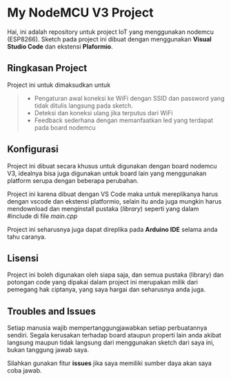 # My NodeMCU V3 Project

Hai, ini adalah repository untuk project IoT yang menggunakan nodemcu (ESP8266). Sketch pada project ini dibuat dengan menggunakan **Visual Studio Code** dan ekstensi **Plaformio**.

## Ringkasan Project
Project ini untuk dimaksudkan untuk
> * Pengaturan awal koneksi ke WiFi dengan SSID dan password yang tidak ditulis langsung pada sketch.
> * Deteksi dan koneksi ulang jika terputus dari WiFi
> * Feedback sederhana dengan memanfaatkan led yang terdapat pada board nodemcu

## Konfigurasi
Project ini dibuat secara khusus untuk digunakan dengan board nodemcu V3, idealnya bisa juga digunakan untuk board lain yang menggunakan platform serupa dengan beberapa perubahan.

Project ini karena dibuat dengan VS Code maka untuk mereplikanya harus dengan vscode dan ekstensi platformio, selain itu anda juga mungkin harus mendownload dan menginstall pustaka (_library_) seperti yang dalam #include di file _main.cpp_

Project ini seharusnya juga dapat direplika pada **Arduino IDE** selama anda tahu caranya.

## Lisensi
Project ini boleh digunakan oleh siapa saja, dan semua pustaka (library) dan potongan code yang dipakai dalam project ini merupakan milik dari pemegang hak ciptanya, yang saya hargai dan seharusnya anda juga.

## Troubles and Issues
Setiap manusia wajib mempertanggungjawabkan setiap perbuatannya sendiri. Segala kerusakan terhadap board ataupun properti lain anda akibat langsung maupun tidak langsung dari menggunakan sketch dari saya ini, bukan tanggung jawab saya.

Silahkan gunakan fitur **issues** jika saya memiliki sumber daya akan saya coba jawab.